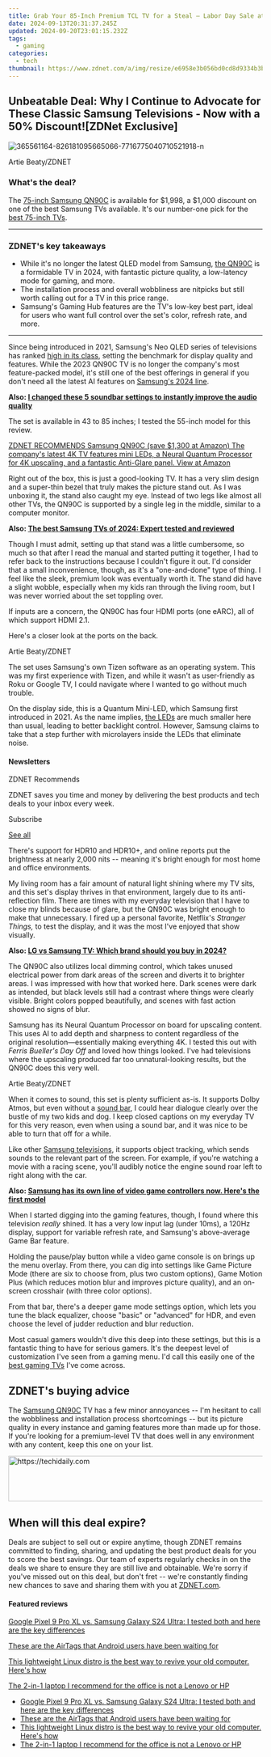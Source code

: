 ```yaml
---
title: Grab Your 85-Inch Premium TCL TV for a Steal – Labor Day Sale at Just Under $1K on ZDNET!
date: 2024-09-13T20:31:37.245Z
updated: 2024-09-20T23:01:15.232Z
tags:
  - gaming
categories:
  - tech
thumbnail: https://www.zdnet.com/a/img/resize/e6958e3b056bd0cd8d9334b3be6ea8b1f00f56bc/2024/07/16/f7585a85-5e4e-4021-b91e-ced9d920d40e/tcl-q65.jpg?width=278&height=156&fit=crop&auto=webp
---
```


## Unbeatable Deal: Why I Continue to Advocate for These Classic Samsung Televisions - Now with a 50% Discount![ZDNet Exclusive]

![365561164-826181095665066-7716775040710521918-n](https://www.zdnet.com/a/img/resize/2378486b4f5aa15536420bb72440f7814fd656f7/2023/08/11/ba66c2a1-313d-483a-b005-0534dcc63749/365561164-826181095665066-7716775040710521918-n.jpg?auto=webp&width=1280)

Artie Beaty/ZDNET

### What's the deal?

The [75-inch Samsung QN90C](https://buy.geni.us/Proxy.ashx?TSID=368250&GR%5FURL=https%3A%2F%2Fwww.amazon.com%2FSAMSUNG-Tracking-Anti-Glare-Q-Symphony-QN55QN90C%2Fdp%2FB0BTTVBDVD%3Ftag%3Dzd-buy-button-20%26ascsubtag%3D%5F%5FCOM%5FCLICK%5FID%5F%5F%7Ca809cba9-2efa-4131-bfb0-67fc93c07357%7Cdtp&dtb=1) is available for $1,998, a $1,000 discount on one of the best Samsung TVs available. It's our number-one pick for the [best 75-inch TVs](https://www.zdnet.com/home-and-office/home-entertainment/best-75-inch-tv/). 

---

### ZDNET's key takeaways

* While it's no longer the latest QLED model from Samsung, [the QN90C](https://buy.geni.us/Proxy.ashx?TSID=368250&GR%5FURL=https%3A%2F%2Fwww.amazon.com%2FSAMSUNG-Tracking-Anti-Glare-Q-Symphony-QN55QN90C%2Fdp%2FB0BTTVBDVD%3Ftag%3Dzd-buy-button-20%26ascsubtag%3D%5F%5FCOM%5FCLICK%5FID%5F%5F%7Ca809cba9-2efa-4131-bfb0-67fc93c07357%7Cdtp&dtb=1) is a formidable TV in 2024, with fantastic picture quality, a low-latency mode for gaming, and more.
* The installation process and overall wobbliness are nitpicks but still worth calling out for a TV in this price range.
* Samsung's Gaming Hub features are the TV's low-key best part, ideal for users who want full control over the set's color, refresh rate, and more.

---

Since being introduced in 2021, Samsung's Neo QLED series of televisions has ranked [high in its class](https://www.zdnet.com/home-and-office/home-entertainment/best-65-inch-tv/), setting the benchmark for display quality and features. While the 2023 QN90C TV is no longer the company's most feature-packed model, it's still one of the best offerings in general if you don't need all the latest AI features on [Samsung's 2024 line](https://www.zdnet.com/home-and-office/home-entertainment/samsung-unveils-2024-tvs-with-ai-features-that-youd-actually-want-to-use/).

**Also: [I changed these 5 soundbar settings to instantly improve the audio quality](https://www.zdnet.com/home-and-office/home-entertainment/i-changed-these-5-soundbar-settings-to-instantly-improve-the-audio-quality-how-they-work/)**

The set is available in 43 to 85 inches; I tested the 55-inch model for this review.

[ZDNET RECOMMENDS Samsung QN90C (save $1,300 at Amazon) The company's latest 4K TV features mini LEDs, a Neural Quantum Processor for 4K upscaling, and a fantastic Anti-Glare panel. View at Amazon](https://buy.geni.us/Proxy.ashx?TSID=368250&GR%5FURL=https%3A%2F%2Fwww.amazon.com%2FSAMSUNG-Tracking-Anti-Glare-Q-Symphony-QN55QN90C%2Fdp%2FB0BTTVBDVD%3Ftag%3Dzd-buy-button-20%26ascsubtag%3D%5F%5FCOM%5FCLICK%5FID%5F%5F%7Ca809cba9-2efa-4131-bfb0-67fc93c07357%7Cdtp&dtb=1)

Right out of the box, this is just a good-looking TV. It has a very slim design and a super-thin bezel that truly makes the picture stand out. As I was unboxing it, the stand also caught my eye. Instead of two legs like almost all other TVs, the QN90C is supported by a single leg in the middle, similar to a computer monitor. 

**Also: [The best Samsung TVs of 2024: Expert tested and reviewed](https://www.zdnet.com/home-and-office/home-entertainment/best-samsung-tv/)**

Though I must admit, setting up that stand was a little cumbersome, so much so that after I read the manual and started putting it together, I had to refer back to the instructions because I couldn't figure it out. I'd consider that a small inconvenience, though, as it's a "one-and-done" type of thing. I feel like the sleek, premium look was eventually worth it. The stand did have a slight wobble, especially when my kids ran through the living room, but I was never worried about the set toppling over. 

If inputs are a concern, the QN90C has four HDMI ports (one eARC), all of which support HDMI 2.1.

Here's a closer look at the ports on the back.

Artie Beaty/ZDNET

The set uses Samsung's own Tizen software as an operating system. This was my first experience with Tizen, and while it wasn't as user-friendly as Roku or Google TV, I could navigate where I wanted to go without much trouble. 

On the display side, this is a Quantum Mini-LED, which Samsung first introduced in 2021\. As the name implies, [the LEDs](https://www.zdnet.com/home-and-office/home-entertainment/neo-qled-vs-oled-which-technology-is-right-for-you/) are much smaller here than usual, leading to better backlight control. However, Samsung claims to take that a step further with microlayers inside the LEDs that eliminate noise.

#### Newsletters

ZDNET Recommends

ZDNET saves you time and money by delivering the best products and tech deals to your inbox every week.

 Subscribe

[See all](https://www.zdnet.com/newsletters/)

There's support for HDR10 and HDR10+, and online reports put the brightness at nearly 2,000 nits -- meaning it's bright enough for most home and office environments.

My living room has a fair amount of natural light shining where my TV sits, and this set's display thrives in that environment, largely due to its anti-reflection film. There are times with my everyday television that I have to close my blinds because of glare, but the QN90C was bright enough to make that unnecessary. I fired up a personal favorite, Netflix's _Stranger Things,_ to test the display, and it was the most I've enjoyed that show visually. 

**Also: [LG vs Samsung TV: Which brand should you buy in 2024?](https://www.zdnet.com/home-and-office/home-entertainment/lg-vs-samsung-tv-which-brand-should-you-buy-in-2024/)**

The QN90C also utilizes local dimming control, which takes unused electrical power from dark areas of the screen and diverts it to brighter areas. I was impressed with how that worked here. Dark scenes were dark as intended, but black levels still had a contrast where things were clearly visible. Bright colors popped beautifully, and scenes with fast action showed no signs of blur. 

Samsung has its Neural Quantum Processor on board for upscaling content. This uses AI to add depth and sharpness to content regardless of the original resolution—essentially making everything 4K. I tested this out with _Ferris Bueller's Day Off_ and loved how things looked. I've had televisions where the upscaling produced far too unnatural-looking results, but the QN90C does this very well.

Artie Beaty/ZDNET

When it comes to sound, this set is plenty sufficient as-is. It supports Dolby Atmos, but even without a [sound bar](https://www.zdnet.com/home-and-office/home-entertainment/best-sound-system/), I could hear dialogue clearly over the bustle of my two kids and dog. I keep closed captions on my everyday TV for this very reason, even when using a sound bar, and it was nice to be able to turn that off for a while.

Like other [Samsung televisions](https://www.zdnet.com/home-and-office/home-entertainment/best-samsung-tv/), it supports object tracking, which sends sounds to the relevant part of the screen. For example, if you're watching a movie with a racing scene, you'll audibly notice the engine sound roar left to right along with the car.

**Also: [Samsung has its own line of video game controllers now. Here's the first model](https://www.zdnet.com/home-and-office/home-entertainment/samsung-has-its-own-line-of-video-game-controllers-now-heres-the-first-model/)**

When I started digging into the gaming features, though, I found where this television _really_ shined. It has a very low input lag (under 10ms), a 120Hz display, support for variable refresh rate, and Samsung's above-average Game Bar feature. 

Holding the pause/play button while a video game console is on brings up the menu overlay. From there, you can dig into settings like Game Picture Mode (there are six to choose from, plus two custom options), Game Motion Plus (which reduces motion blur and improves picture quality), and an on-screen crosshair (with three color options).

From that bar, there's a deeper game mode settings option, which lets you tune the black equalizer, choose "basic" or "advanced" for HDR, and even choose the level of judder reduction and blur reduction. 

Most casual gamers wouldn't dive this deep into these settings, but this is a fantastic thing to have for serious gamers. It's the deepest level of customization I've seen from a gaming menu. I'd call this easily one of the [best gaming TVs](https://www.zdnet.com/home-and-office/home-entertainment/best-gaming-tv/) I've come across. 

## ZDNET's buying advice

The [Samsung QN90C](https://buy.geni.us/Proxy.ashx?TSID=368250&GR%5FURL=https%3A%2F%2Fwww.amazon.com%2FSAMSUNG-Tracking-Anti-Glare-Q-Symphony-QN55QN90C%2Fdp%2FB0BTTVBDVD%3Fth%3D1%26tag%3Dzd-buy-button-20%26ascsubtag%3D%5F%5FCOM%5FCLICK%5FID%5F%5F%7Ca809cba9-2efa-4131-bfb0-67fc93c07357%7Cdtp&dtb=1) TV has a few minor annoyances -- I'm hesitant to call the wobbliness and installation process shortcomings -- but its picture quality in every instance and gaming features more than made up for those. If you're looking for a premium-level TV that does well in any environment with any content, keep this one on your list.

<!-- affiliate ads begin -->
<a href="https://appsumo.8odi.net/c/5597632/2123730/7443" target="_top" id="2123730">
  <img src="//a.impactradius-go.com/display-ad/7443-2123730" border="0" alt="https://techidaily.com" width="728" height="90"/>
</a>
<img height="0" width="0" src="https://appsumo.8odi.net/i/5597632/2123730/7443" style="position:absolute;visibility:hidden;" border="0" />
<!-- affiliate ads end -->

## When will this deal expire?

Deals are subject to sell out or expire anytime, though ZDNET remains committed to finding, sharing, and updating the best product deals for you to score the best savings. Our team of experts regularly checks in on the deals we share to ensure they are still live and obtainable. We're sorry if you've missed out on this deal, but don't fret -- we're constantly finding new chances to save and sharing them with you at [ZDNET.com](https://www.zdnet.com/). 

#### Featured reviews

[Google Pixel 9 Pro XL vs. Samsung Galaxy S24 Ultra: I tested both and here are the key differences](https://www.zdnet.com/article/google-pixel-9-pro-xl-vs-samsung-galaxy-s24-ultra/ "Google Pixel 9 Pro XL vs. Samsung Galaxy S24 Ultra: I tested both and here are the key differences")

[These are the AirTags that Android users have been waiting for](https://www.zdnet.com/article/these-are-the-airtags-that-android-users-have-been-waiting-for/ "These are the AirTags that Android users have been waiting for")

[This lightweight Linux distro is the best way to revive your old computer. Here's how](https://www.zdnet.com/article/this-lightweight-linux-distro-is-the-best-way-to-revive-your-old-computer-heres-how/ "This lightweight Linux distro is the best way to revive your old computer. Here's how")

[The 2-in-1 laptop I recommend for the office is not a Lenovo or HP](https://www.zdnet.com/article/one-of-the-most-versatile-2-in-1-laptops-ive-tested-is-not-a-lenovo-or-hp/ "The 2-in-1 laptop I recommend for the office is not a Lenovo or HP")

* [Google Pixel 9 Pro XL vs. Samsung Galaxy S24 Ultra: I tested both and here are the key differences](https://www.zdnet.com/article/google-pixel-9-pro-xl-vs-samsung-galaxy-s24-ultra/ "Google Pixel 9 Pro XL vs. Samsung Galaxy S24 Ultra: I tested both and here are the key differences")
* [These are the AirTags that Android users have been waiting for](https://www.zdnet.com/article/these-are-the-airtags-that-android-users-have-been-waiting-for/ "These are the AirTags that Android users have been waiting for")
* [This lightweight Linux distro is the best way to revive your old computer. Here's how](https://www.zdnet.com/article/this-lightweight-linux-distro-is-the-best-way-to-revive-your-old-computer-heres-how/ "This lightweight Linux distro is the best way to revive your old computer. Here's how")
* [The 2-in-1 laptop I recommend for the office is not a Lenovo or HP](https://www.zdnet.com/article/one-of-the-most-versatile-2-in-1-laptops-ive-tested-is-not-a-lenovo-or-hp/ "The 2-in-1 laptop I recommend for the office is not a Lenovo or HP")

<ins class="adsbygoogle"
     style="display:block"
     data-ad-format="autorelaxed"
     data-ad-client="ca-pub-7571918770474297"
     data-ad-slot="1223367746"></ins>

<ins class="adsbygoogle"
     style="display:block"
     data-ad-client="ca-pub-7571918770474297"
     data-ad-slot="8358498916"
     data-ad-format="auto"
     data-full-width-responsive="true"></ins>



